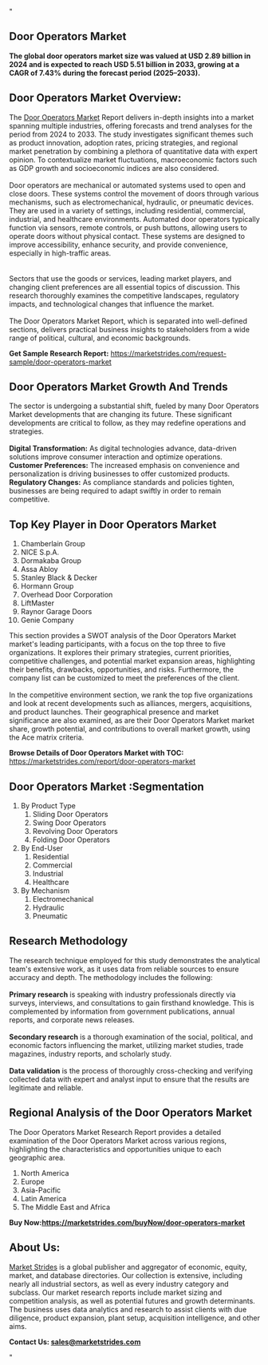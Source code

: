 "<h2>Door Operators Market</h2>
<p><strong>The global door operators market size was valued at USD 2.89 billion in 2024 and is expected to reach USD 5.51 billion in 2033, growing at a CAGR of 7.43% during the forecast period (2025–2033).</strong></p>
<h2>Door Operators Market Overview:</h2>
<p>The <a href=https://marketstrides.com/report/door-operators-market>Door Operators Market</a> Report delivers in-depth insights into a market spanning multiple industries, offering forecasts and trend analyses for the period from 2024 to 2033. The study investigates significant themes such as product innovation, adoption rates, pricing strategies, and regional market penetration by combining a plethora of quantitative data with expert opinion. To contextualize market fluctuations, macroeconomic factors such as GDP growth and socioeconomic indices are also considered. <br /> <br />Door operators are mechanical or automated systems used to open and close doors. These systems control the movement of doors through various mechanisms, such as electromechanical, hydraulic, or pneumatic devices. They are used in a variety of settings, including residential, commercial, industrial, and healthcare environments.  Automated door operators typically function via sensors, remote controls, or push buttons, allowing users to operate doors without physical contact. These systems are designed to improve accessibility, enhance security, and provide convenience, especially in high-traffic areas.<br /> <br /><br />Sectors that use the goods or services, leading market players, and changing client preferences are all essential topics of discussion. This research thoroughly examines the competitive landscapes, regulatory impacts, and technological changes that influence the market. <br /> <br />The Door Operators Market Report, which is separated into well-defined sections, delivers practical business insights to stakeholders from a wide range of political, cultural, and economic backgrounds.</p>
<p><strong>Get Sample Research Report:</strong> <a href=https://marketstrides.com/request-sample/door-operators-market>https://marketstrides.com/request-sample/door-operators-market</a></p>
<h2>Door Operators Market Growth And Trends</h2>
<p>The sector is undergoing a substantial shift, fueled by many Door Operators Market developments that are changing its future. These significant developments are critical to follow, as they may redefine operations and strategies. <br /> <br /><strong>Digital Transformation:</strong> As digital technologies advance, data-driven solutions improve consumer interaction and optimize operations. <br /><strong>Customer Preferences:</strong> The increased emphasis on convenience and personalization is driving businesses to offer customized products. <br /><strong>Regulatory Changes:</strong> As compliance standards and policies tighten, businesses are being required to adapt swiftly in order to remain competitive.</p>
<h2>Top Key Player in Door Operators Market</h2>
<p><ol>
<li>Chamberlain Group</li>
<li>NICE S.p.A.</li>
<li>Dormakaba Group</li>
<li>Assa Abloy</li>
<li>Stanley Black &amp; Decker</li>
<li>Hormann Group</li>
<li>Overhead Door Corporation</li>
<li>LiftMaster</li>
<li>Raynor Garage Doors</li>
<li>Genie Company</li>
</ol></p>
<p>This section provides a SWOT analysis of the Door Operators Market market's leading participants, with a focus on the top three to five organizations. It explores their primary strategies, current priorities, competitive challenges, and potential market expansion areas, highlighting their benefits, drawbacks, opportunities, and risks. Furthermore, the company list can be customized to meet the preferences of the client. <br /> <br />In the competitive environment section, we rank the top five organizations and look at recent developments such as alliances, mergers, acquisitions, and product launches. Their geographical presence and market significance are also examined, as are their Door Operators Market market share, growth potential, and contributions to overall market growth, using the Ace matrix criteria.</p>
<p><strong>Browse Details of Door Operators Market with TOC:</strong> <a href=https://marketstrides.com/report/door-operators-market>https://marketstrides.com/report/door-operators-market</a></p>
<h2>Door Operators Market :Segmentation</h2>
<p><ol>
<li>By Product Type
<ol>
<li>Sliding Door Operators</li>
<li>Swing Door Operators</li>
<li>Revolving Door Operators</li>
<li>Folding Door Operators</li>
</ol>
</li>
<li>By End-User
<ol>
<li>Residential</li>
<li>Commercial</li>
<li>Industrial</li>
<li>Healthcare</li>
</ol>
</li>
<li>By Mechanism
<ol>
<li>Electromechanical</li>
<li>Hydraulic</li>
<li>Pneumatic</li>
</ol>
</li></ol></p>
<h2>Research Methodology</h2>
<p>The research technique employed for this study demonstrates the analytical team's extensive work, as it uses data from reliable sources to ensure accuracy and depth. The methodology includes the following: <br /> <br /><strong>Primary research</strong> is speaking with industry professionals directly via surveys, interviews, and consultations to gain firsthand knowledge. This is complemented by information from government publications, annual reports, and corporate news releases. <br /> <br /><strong>Secondary research</strong> is a thorough examination of the social, political, and economic factors influencing the market, utilizing market studies, trade magazines, industry reports, and scholarly study. <br /> <br /><strong>Data validation</strong> is the process of thoroughly cross-checking and verifying collected data with expert and analyst input to ensure that the results are legitimate and reliable. <br /> </p>
<h2>Regional Analysis of the Door Operators Market</h2>
<p>The Door Operators Market Research Report provides a detailed examination of the Door Operators Market across various regions, highlighting the characteristics and opportunities unique to each geographic area.</p>
<p><ol>
<li>North America</li>
<li>Europe</li>
<li>Asia-Pacific</li>
<li>Latin America</li>
<li>The Middle East and Africa</li>
</ol></p>
<p><strong>Buy Now:<a href=https://marketstrides.com/buyNow/door-operators-market?price=single_price>https://marketstrides.com/buyNow/door-operators-market</a></strong></p>
<h2>About Us:</h2>
<p><a href=https://marketstrides.com/>Market Strides</a> is a global publisher and aggregator of economic, equity, market, and database directories. Our collection is extensive, including nearly all industrial sectors, as well as every industry category and subclass. Our market research reports include market sizing and competition analysis, as well as potential futures and growth determinants. The business uses data analytics and research to assist clients with due diligence, product expansion, plant setup, acquisition intelligence, and other aims.</p>
<p><strong>Contact Us: <a href=mailto:sales@marketstrides.com>sales@marketstrides.com</a></strong></p>"
